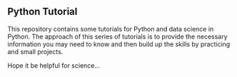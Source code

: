 ## Python Tutorial

This repository contains some tutorials for Python and data science in Python. The approach of this series of tutorials is to provide the necessary information you may need to know and then build up the skills by practicing and small projects. 

Hope it be helpful for science...